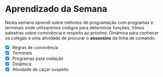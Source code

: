 # Aprendizado da Semana
Nesta semana aprendi sobre métodos de programação com programas e terminais onde utilizaremos códigos para determinar funções. Vimos palestras sobre convivência e respeito ao próximo. Dinâmica para conhecer os colegas e uma atividade de procurar o **assassino** da linha de comando.

- [x] Regras de convivência
- [x] Terminais
- [x] Programas para codação
- [x] Dinâmica
- [x] Atividade de caçar suspeito